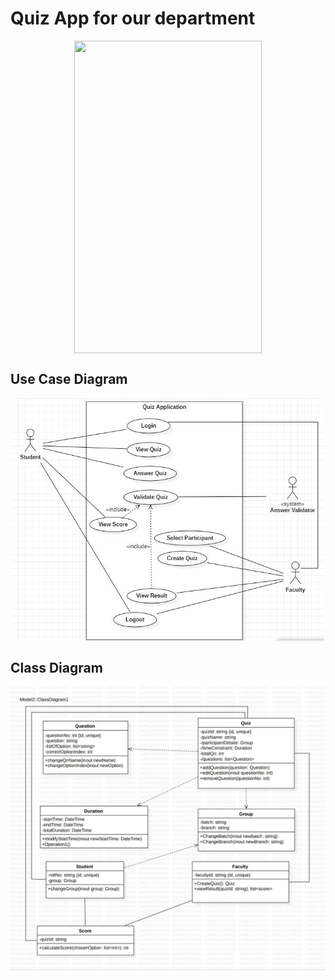<html>
  <head>
    <style>
      img{
        display: block;
        margin-left: auto;
        margin-right: auto;
      }
    </style>
  </head>
  <body>
    <h1>Quiz App for our department</h1>
    <img src="https://media.giphy.com/media/vUXpDIyU8Lx4fBRZwD/giphy.gif" width="300" height="500" text-align:center/>
    <h2> Use Case Diagram </h2>
    <img width=500 alt="usecase diagram" src="https://github.com/MikiPAUL/Kwiz-It/blob/main/assets/images/usecase-diagram.jpeg?raw=true">
    <h2> Class Diagram </h2>
    <img width=600 alt="usecase diagram" src="https://github.com/MikiPAUL/Kwiz-It/blob/main/assets/images/class-diagram.jpeg?raw=true">
  </body>
</html>
